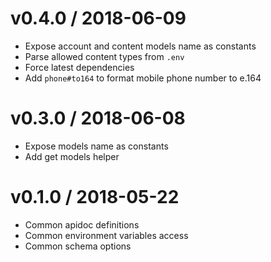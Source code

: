 # v0.4.0 / 2018-06-09
- Expose account and content models name as constants
- Parse allowed content types from `.env`
- Force latest dependencies
- Add `phone#to164` to format mobile phone number to e.164

# v0.3.0 / 2018-06-08
- Expose models name as constants
- Add get models helper

# v0.1.0 / 2018-05-22

* Common apidoc definitions
* Common environment variables access
* Common schema options

